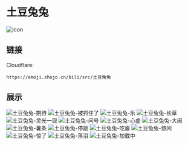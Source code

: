 # 土豆兔兔
![icon](https://emoji.shojo.cn/bili/src/土豆兔兔/icon.png)
## 链接
Cloudflare:
```
https://emoji.shojo.cn/bili/src/土豆兔兔
```
## 展示
![土豆兔兔-期待](https://emoji.shojo.cn/bili/src/土豆兔兔/土豆兔兔-期待.png)
![土豆兔兔-被抓住了](https://emoji.shojo.cn/bili/src/土豆兔兔/土豆兔兔-被抓住了.png)
![土豆兔兔-乐](https://emoji.shojo.cn/bili/src/土豆兔兔/土豆兔兔-乐.png)
![土豆兔兔-长草](https://emoji.shojo.cn/bili/src/土豆兔兔/土豆兔兔-长草.png)
![土豆兔兔-灵光一现](https://emoji.shojo.cn/bili/src/土豆兔兔/土豆兔兔-灵光一现.png)
![土豆兔兔-问号](https://emoji.shojo.cn/bili/src/土豆兔兔/土豆兔兔-问号.png)
![土豆兔兔-心虚](https://emoji.shojo.cn/bili/src/土豆兔兔/土豆兔兔-心虚.png)
![土豆兔兔-大闹](https://emoji.shojo.cn/bili/src/土豆兔兔/土豆兔兔-大闹.png)
![土豆兔兔-薯条](https://emoji.shojo.cn/bili/src/土豆兔兔/土豆兔兔-薯条.png)
![土豆兔兔-停跳](https://emoji.shojo.cn/bili/src/土豆兔兔/土豆兔兔-停跳.png)
![土豆兔兔-吃瘪](https://emoji.shojo.cn/bili/src/土豆兔兔/土豆兔兔-吃瘪.png)
![土豆兔兔-悠闲](https://emoji.shojo.cn/bili/src/土豆兔兔/土豆兔兔-悠闲.png)
![土豆兔兔-惊了](https://emoji.shojo.cn/bili/src/土豆兔兔/土豆兔兔-惊了.png)
![土豆兔兔-落泪](https://emoji.shojo.cn/bili/src/土豆兔兔/土豆兔兔-落泪.png)
![土豆兔兔-加载中](https://emoji.shojo.cn/bili/src/土豆兔兔/土豆兔兔-加载中.png)
